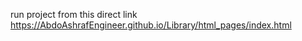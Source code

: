 run project from this direct link
https://AbdoAshrafEngineer.github.io/Library/html_pages/index.html
